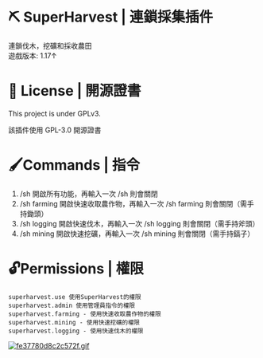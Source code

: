 # ⛏️ SuperHarvest | 連鎖採集插件
連鎖伐木，挖礦和採收農田<br>
遊戲版本: 1.17↑

# 📃 License | 開源證書
This project is under GPLv3.

該插件使用 GPL-3.0 開源證書
# 🖌Commands | 指令
<ol>
<li> /sh 開啟所有功能，再輸入一次 /sh 則會關閉</li>
<li> /sh farming 開啟快速收取農作物，再輸入一次 /sh farming 則會關閉（需手持鋤頭）</li>
<li> /sh logging 開啟快速伐木，再輸入一次 /sh logging 則會關閉（需手持斧頭）</li>
<li> /sh mining 開啟快速挖礦，再輸入一次 /sh mining 則會關閉（需手持鎬子）</li>
</ol>

# 🔓Permissions | 權限
```
superharvest.use 使用SuperHarvest的權限
superharvest.admin 使用管理員指令的權限
superharvest.farming - 使用快速收取農作物的權限
superharvest.mining - 使用快速挖礦的權限
superharvest.logging - 使用快速伐木的權限
```
[![fe37780d8c2c572f.gif](https://i.postimg.cc/RhwwNszn/fe37780d8c2c572f.gif)](https://postimg.cc/8fP7Ybc1)
